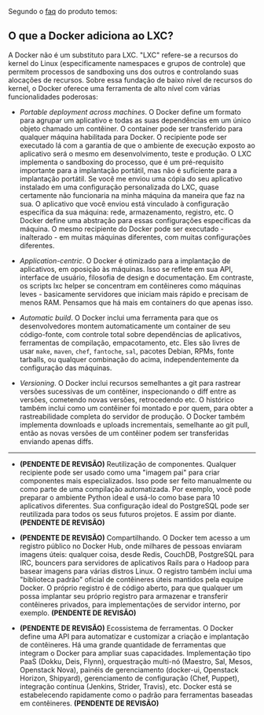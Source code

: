 Segundo o [faq](https://docs.docker.com/engine/faq/#what-does-docker-technology-add-to-just-plain-lxc) do produto temos:

## O que a Docker adiciona ao LXC?


A Docker não é um substituto para LXC. "LXC" refere-se a recursos do kernel do Linux (especificamente namespaces e grupos de controle) que permitem processos de sandboxing uns dos outros e controlando suas alocações de recursos. Sobre essa fundação de baixo nível de recursos do kernel, o Docker oferece uma ferramenta de alto nível com várias funcionalidades poderosas:

* _Portable deployment across machines_. O Docker define um formato para agrupar um aplicativo e todas as suas dependências em um único objeto chamado um contêiner. O container pode ser transferido para qualquer máquina habilitada para Docker. O recipiente pode ser executado lá com a garantia de que o ambiente de execução exposto ao aplicativo será o mesmo em desenvolvimento, teste e produção. O LXC implementa o sandboxing do processo, que é um pré-requisito importante para a implantação portátil, mas não é suficiente para a implantação portátil. Se você me enviou uma cópia do seu aplicativo instalado em uma configuração personalizada do LXC, quase certamente não funcionaria na minha máquina da maneira que faz na sua. O aplicativo que você enviou está vinculado à configuração específica da sua máquina: rede, armazenamento, registro, etc. O Docker define uma abstração para essas configurações específicas da máquina. O mesmo recipiente do Docker pode ser executado - inalterado - em muitas máquinas diferentes, com muitas configurações diferentes.

* _Application-centric_. O Docker é otimizado para a implantação de aplicativos, em oposição às máquinas. Isso se reflete em sua API, interface de usuário, filosofia de design e documentação. Em contraste, os scripts lxc helper se concentram em contêineres como máquinas leves - basicamente servidores que iniciam mais rápido e precisam de menos RAM. Pensamos que há mais em containers do que apenas isso.

* _Automatic build_. O Docker inclui uma ferramenta para que os desenvolvedores montem automaticamente um container de seu código-fonte, com controle total sobre dependências de aplicativos, ferramentas de compilação, empacotamento, etc. Eles são livres de usar `make`, `maven`, `chef`, `fantoche`, `sal`, pacotes Debian, RPMs, fonte tarballs, ou qualquer combinação do acima, independentemente da configuração das máquinas.

* _Versioning_. O Docker inclui recursos semelhantes a git para rastrear versões sucessivas de um contêiner, inspecionando o diff entre as versões, cometendo novas versões, retrocedendo etc. O histórico também inclui como um contêiner foi montado e por quem, para obter a rastreabilidade completa do servidor de produção. O Docker também implementa downloads e uploads incrementais, semelhante ao git pull, então as novas versões de um contêiner podem ser transferidas enviando apenas diffs.

***

*  **(PENDENTE DE REVISÃO)** Reutilização de componentes. Qualquer recipiente pode ser usado como uma "imagem pai" para criar componentes mais especializados. Isso pode ser feito manualmente ou como parte de uma compilação automatizada. Por exemplo, você pode preparar o ambiente Python ideal e usá-lo como base para 10 aplicativos diferentes. Sua configuração ideal do PostgreSQL pode ser reutilizada para todos os seus futuros projetos. E assim por diante. **(PENDENTE DE REVISÃO)**

*  **(PENDENTE DE REVISÃO)** Compartilhando. O Docker tem acesso a um registro público no Docker Hub, onde milhares de pessoas enviaram imagens úteis: qualquer coisa, desde Redis, CouchDB, PostgreSQL para IRC, bouncers para servidores de aplicativos Rails para o Hadoop para basear imagens para várias distros Linux. O registro também inclui uma "biblioteca padrão" oficial de contêineres úteis mantidos pela equipe Docker. O próprio registro é de código aberto, para que qualquer um possa implantar seu próprio registro para armazenar e transferir contêineres privados, para implementações de servidor interno, por exemplo. **(PENDENTE DE REVISÃO)**

*  **(PENDENTE DE REVISÃO)** Ecossistema de ferramentas. O Docker define uma API para automatizar e customizar a criação e implantação de contêineres. Há uma grande quantidade de ferramentas que integram o Docker para ampliar suas capacidades. Implementação tipo PaaS (Dokku, Deis, Flynn), orquestração multi-nó (Maestro, Sal, Mesos, Openstack Nova), painéis de gerenciamento (docker-ui, Openstack Horizon, Shipyard), gerenciamento de configuração (Chef, Puppet), integração contínua (Jenkins, Strider, Travis), etc. Docker está se estabelecendo rapidamente como o padrão para ferramentas baseadas em contêineres.  **(PENDENTE DE REVISÃO)**